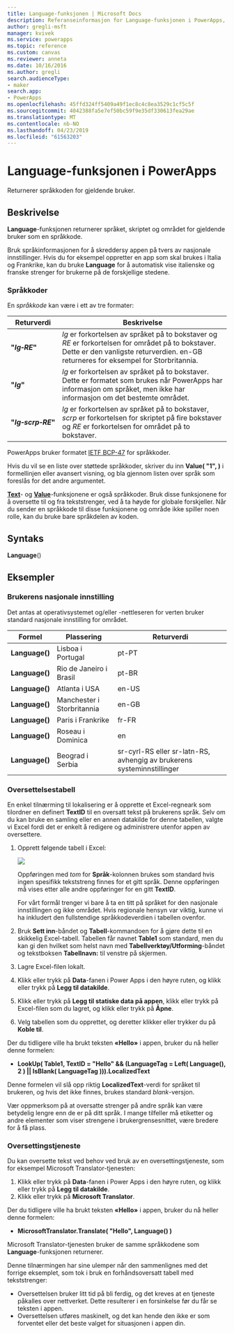 ```yaml
---
title: Language-funksjonen | Microsoft Docs
description: Referanseinformasjon for Language-funksjonen i PowerApps, inkludert syntaks og eksempler
author: gregli-msft
manager: kvivek
ms.service: powerapps
ms.topic: reference
ms.custom: canvas
ms.reviewer: anneta
ms.date: 10/16/2016
ms.author: gregli
search.audienceType:
- maker
search.app:
- PowerApps
ms.openlocfilehash: 45ffd324ff5409a49f1ec8c4c8ea3529c1cf5c5f
ms.sourcegitcommit: 4042388fa5e7ef50bc59f9e35df330613fea29ae
ms.translationtype: MT
ms.contentlocale: nb-NO
ms.lasthandoff: 04/23/2019
ms.locfileid: "61563203"
---
```

# <a name="language-function-in-powerapps"></a>Language-funksjonen i PowerApps
Returnerer språkkoden for gjeldende bruker.

## <a name="description"></a>Beskrivelse
**Language**-funksjonen returnerer språket, skriptet og området for gjeldende bruker som en språkkode.

Bruk språkinformasjonen for å skreddersy appen på tvers av nasjonale innstillinger.  Hvis du for eksempel oppretter en app som skal brukes i Italia og Frankrike, kan du bruke **Language** for å automatisk vise italienske og franske strenger for brukerne på de forskjellige stedene. 

### <a name="language-tags"></a>Språkkoder
En *språkkode* kan være i ett av tre formater:

| Returverdi | Beskrivelse |
| --- | --- |
| **"*lg&#8209;RE*"** |*lg* er forkortelsen av språket på to bokstaver og *RE* er forkortelsen for området på to bokstaver.  Dette er den vanligste returverdien.  en-GB returneres for eksempel for Storbritannia. |
| **"*lg*"** |*lg* er forkortelsen av språket på to bokstaver.  Dette er formatet som brukes når PowerApps har informasjon om språket, men ikke har informasjon om det bestemte området. |
| **"*lg&#8209;scrp&#8209;RE*"** |*lg* er forkortelsen av språket på to bokstaver, *scrp* er forkortelsen for skriptet på fire bokstaver og *RE* er forkortelsen for området på to bokstaver. |

PowerApps bruker formatet [IETF BCP-47](https://tools.ietf.org/html/bcp47) for språkkoder.  

Hvis du vil se en liste over støttede språkkoder, skriver du inn **Value( "1", )** i formellinjen eller avansert visning, og bla gjennom listen over språk som foreslås for det andre argumentet.  

**[Text](function-text.md)**- og **[Value](function-value.md)**-funksjonene er også språkkoder.  Bruk disse funksjonene for å oversette til og fra tekststrenger, ved å ta høyde for globale forskjeller.  Når du sender en språkkode til disse funksjonene og område ikke spiller noen rolle, kan du bruke bare språkdelen av koden.

## <a name="syntax"></a>Syntaks
**Language**()

## <a name="examples"></a>Eksempler
### <a name="users-locale"></a>Brukerens nasjonale innstilling
Det antas at operativsystemet og/eller -nettleseren for verten bruker standard nasjonale innstilling for området.

| Formel | Plassering | Returverdi |
| --- | --- | --- |
| **Language()** |Lisboa i Portugal |pt-PT |
| **Language()** |Rio de Janeiro i Brasil |pt-BR |
| **Language()** |Atlanta i USA |en-US |
| **Language()** |Manchester i Storbritannia |en-GB |
| **Language()** |Paris i Frankrike |fr-FR |
| **Language()** |Roseau i Dominica |en |
| **Language()** |Beograd i Serbia |sr-cyrl-RS eller sr-latn-RS, avhengig av brukerens systeminnstillinger |

### <a name="localization-table"></a>Oversettelsestabell
En enkel tilnærming til lokalisering er å opprette et Excel-regneark som tilordner en definert **TextID** til en oversatt tekst på brukerens språk.  Selv om du kan bruke en samling eller en annen datakilde for denne tabellen, valgte vi Excel fordi det er enkelt å redigere og administrere utenfor appen av oversettere.

1. Opprett følgende tabell i Excel: 
   
    ![](media/function-language/loc-table.png)
   
    Oppføringen med *tom* for **Språk**-kolonnen brukes som standard hvis ingen spesifikk tekststreng finnes for et gitt språk. Denne oppføringen må vises etter alle andre oppføringer for en gitt **TextID**.
   
    For vårt formål trenger vi bare å ta en titt på språket for den nasjonale innstillingen og ikke området.  Hvis regionale hensyn var viktig, kunne vi ha inkludert den fullstendige språkkodeverdien i tabellen ovenfor. 
2. Bruk **Sett inn**-båndet og **Tabell**-kommandoen for å gjøre dette til en skikkelig Excel-tabell.  Tabellen får navnet **Table1** som standard, men du kan gi den hvilket som helst navn med **Tabellverktøy/Utforming**-båndet og tekstboksen **Tabellnavn:** til venstre på skjermen.
3. Lagre Excel-filen lokalt.   
4. Klikk eller trykk på **Data**-fanen i Power Apps i den høyre ruten, og klikk eller trykk på **Legg til datakilde**.
5. Klikk eller trykk på **Legg til statiske data på appen**, klikk eller trykk på Excel-filen som du lagret, og klikk eller trykk på **Åpne**.
6. Velg tabellen som du opprettet, og deretter klikker eller trykker du på **Koble til**.

Der du tidligere ville ha brukt teksten **«Hello»** i appen, bruker du nå heller denne formelen:

* **LookUp( Table1, TextID = "Hello" && (LanguageTag = Left( Language(), 2 ) || IsBlank( LanguageTag ))).LocalizedText**  

Denne formelen vil slå opp riktig **LocalizedText**-verdi for språket til brukeren, og hvis det ikke finnes, brukes standard *blank*-versjon. 

Vær oppmerksom på at oversatte strenger på andre språk kan være betydelig lengre enn de er på ditt språk.  I mange tilfeller må etiketter og andre elementer som viser strengene i brukergrensesnittet, være bredere for å få plass.

### <a name="translation-service"></a>Oversettingstjeneste
Du kan oversette tekst ved behov ved bruk av en oversettingstjeneste, som for eksempel Microsoft Translator-tjenesten:  

1. Klikk eller trykk på **Data**-fanen i Power Apps i den høyre ruten, og klikk eller trykk på **Legg til datakilde**.
2. Klikk eller trykk på **Microsoft Translator**.

Der du tidligere ville ha brukt teksten **«Hello»** i appen, bruker du nå heller denne formelen:

* **MicrosoftTranslator.Translate( "Hello", Language() )**

Microsoft Translator-tjenesten bruker de samme språkkodene som **Language**-funksjonen returnerer.

Denne tilnærmingen har sine ulemper når den sammenlignes med det forrige eksemplet, som tok i bruk en forhåndsoversatt tabell med tekststrenger:

* Oversettelsen bruker litt tid på bli ferdig, og det kreves at en tjeneste påkalles over nettverket.  Dette resulterer i en forsinkelse før du får se teksten i appen. 
* Oversettelsen utføres maskinelt, og det kan hende den ikke er som forventet eller det beste valget for situasjonen i appen din.

